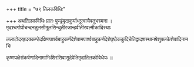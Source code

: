 +++
title = "७९ तिलकविधिः"

+++
अथतिलकविधिः प्रातः पुण्ड्रंमृदाकुर्याध्दुत्वाचैवतुभस्मना । मृदश्चगोपीचन्दनतुलसीमूलसिन्धुतीरजान्हवीतीरवल्मीकादिस्थाः

ललाटोदरह्रदयकण्ठेदक्षिणपार्श्वबाहुकर्णदेशेवामपार्श्वबाहुकर्णदेशेपृष्ठेककुदिचेतिद्वादशस्थानषेशुक्लकेशेवादिनामभिः

कृष्णपक्षेसंकर्षणादिनामाभिःशिरसिवासुदेवेतिमृदातिलकोविधेयः ॥
